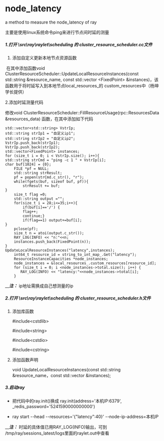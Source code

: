 # node_latency
a method to measure the node_latency of ray

主要是使用linux系统命令ping来进行节点间时延的测量

##### 1.打开 \src\ray\raylet\scheduling 的 cluster_resource_scheduler.cc文件

1. 添加自定义更新本地节点资源函数

​    在其中添加函数void ClusterResourceScheduler::UpdateLocalResourceInstances(const std::string &resource_name, const std::vector \<FixedPoint\> &instances)，该函数用于将时延写入到本地节点local_resources_的 custom_resources中（杨坤学长提供）

   2.添加时延测量代码

修改void ClusterResourceScheduler::FillResourceUsage(rpc::ResourcesData &resources_data) 函数，在其中添加如下代码

    std::vector<std::string> VstrIp;
    std::string strIp1 = "自定义ip1";
    std::string strIp2 = "自定义ip2";
    VstrIp.push_back(strIp1);
    VstrIp.push_back(strIp2);
    std::vector<FixedPoint> instances; 
    for (size_t i = 0; i < VstrIp.size(); i++){
    std::string strCmd = "ping -c 1 " + VstrIp[i];
    char buf[1024] = {0};  
    	FILE *pf = NULL;  
    	std::string strResult;  
    	pf = popen(strCmd.c_str(), "r");
    	while(fgets(buf, sizeof buf, pf)){  
        	strResult += buf;  
    } 
        size_t flag =0;
        std::string output ="";
        for(size_t i = 28;i<=35;i++){
            if(buf[i]=='/') {
            flag++;
            continue;}
            if(flag==1) output+=buf[i]; 
    }
    	pclose(pf); 
    	size_t n = atoi(output.c_str());
    	RAY_LOG(INFO) << "n:"<<n;
    	instances.push_back(FixedPoint(n));   
    }
    UpdateLocalResourceInstances("latency",instances);
        int64_t resource_id = string_to_int_map_.Get("latency");
        ResourceInstanceCapacities *node_instances;
        node_instances = &local_resources_.custom_resources[resource_id];
        for (size_t i = 0; i <node_instances->total.size(); i++) {
           RAY_LOG(INFO) << "latency:"<<node_instances->total[i];
        }

__***注：*** ip地址需换成自己想测量的ip

##### 2.打开 \src\ray\raylet\scheduling 的 cluster_resource_scheduler.h文件

1. 添加库函数

   #include\<cstdlib\>
   
   #include\<string\>
   
   #include\<cstdio\>
   
   #include\<cstring\>
   

2. 添加函数声明

   void UpdateLocalResourceInstances(const std::string &resource_name，const std::vector<FixedPoint> &instances);

##### 3.启动ray

- 把代码中的ray.init()换成 ray.init(address='本机IP:6379', _redis_password='5241590000000000') 

- ray start --head --resources='{"latency":40}'  --node-ip-address=本机IP

__***注：***  时延的具体值已用RAY_LOG(INFO)输出，可到 /tmp/ray/sessions_latest/logs里面的raylet.out中查看

